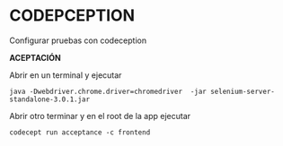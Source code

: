 CODEPCEPTION
============

Configurar pruebas con codeception




**ACEPTACIÓN**


Abrir en un terminal y ejecutar

    java -Dwebdriver.chrome.driver=chromedriver  -jar selenium-server-standalone-3.0.1.jar
    
Abrir otro terminar y en el root de la app ejecutar 

    codecept run acceptance -c frontend
    
